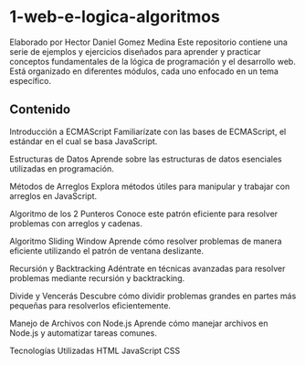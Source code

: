 # 1-web-e-logica-algoritmos
Elaborado por Hector Daniel Gomez Medina
Este repositorio contiene una serie de ejemplos y ejercicios diseñados para aprender y practicar conceptos fundamentales de la lógica de programación y el desarrollo web. Está organizado en diferentes módulos, cada uno enfocado en un tema específico.

## Contenido
Introducción a ECMAScript Familiarízate con las bases de ECMAScript, el estándar en el cual se basa JavaScript.

Estructuras de Datos Aprende sobre las estructuras de datos esenciales utilizadas en programación.

Métodos de Arreglos Explora métodos útiles para manipular y trabajar con arreglos en JavaScript.

Algoritmo de los 2 Punteros Conoce este patrón eficiente para resolver problemas con arreglos y cadenas.

Algoritmo Sliding Window Aprende cómo resolver problemas de manera eficiente utilizando el patrón de ventana deslizante.

Recursión y Backtracking Adéntrate en técnicas avanzadas para resolver problemas mediante recursión y backtracking.

Divide y Vencerás Descubre cómo dividir problemas grandes en partes más pequeñas para resolverlos eficientemente.

Manejo de Archivos con Node.js Aprende cómo manejar archivos en Node.js y automatizar tareas comunes.

Tecnologías Utilizadas
HTML
JavaScript
CSS

